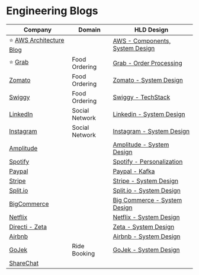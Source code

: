 # Engineering Blogs

| Company                                                                    | Domain         | HLD Design                                                                                                      |
|----------------------------------------------------------------------------|----------------|-----------------------------------------------------------------------------------------------------------------|
| :star: [AWS Architecture Blog](https://aws.amazon.com/blogs/architecture/) |                | [AWS - Components, System Design](2_AWSComponents/Readme.md)                                                |
| :star: [Grab](https://engineering.grab.com/)                               | Food Ordering  | [Grab - Order Processing](4_TechStacksRealWorld/GrabTechStack/Readme.md)       |
| [Zomato](https://blog.zomato.com/author/engineering)                       | Food Ordering  | [Zomato - System Design](3_HLDDesignProblemsUC/FoodOrderingZomatoSwiggy/Readme.md)                      |
| [Swiggy](https://bytes.swiggy.com/)                                        | Food Ordering  | [Swiggy - TechStack](4_TechStacksRealWorld/SwiggyTechStack.md)                 |
| [LinkedIn](https://engineering.linkedin.com/)                              | Social Network | [Linkedin - System Design](4_TechStacksRealWorld/LinkedInTechStack.md)   |
| [Instagram](https://medium.com/@InstagramEng)                              | Social Network | [Instagram - System Design](4_TechStacksRealWorld/InstagramTechStack.md) |
| [Amplitude](https://amplitude.com/blog)                                    |                | [Amplitude - System Design](4_TechStacksRealWorld/AmplitudeSystemDesign/Readme.md)                            |
| [Spotify](https://engineering.atspotify.com/)                              |                | [Spotify - Personalization](4_TechStacksRealWorld/PersonalizationSpotify/Readme.md)                           |
| [Paypal](https://medium.com/paypal-tech)                                   |                | [Paypal - Kafka](4_TechStacksRealWorld/PayPalTechStack.md)                                          |
| [Stripe](https://stripe.com/blog/engineering)                              |                | [Stripe - System Design](4_TechStacksRealWorld/StripeTechStack.md)                                  |
| [Split.io](https://www.split.io/blog)                                      |                | [Split.io - System Design](4_TechStacksRealWorld/SplitIOTechStack.md)                                 |
| [BigCommerce](https://www.bigeng.io/)                                      |                | [Big Commerce - System Design](4_TechStacksRealWorld/BigCommerce/Readme.md)                                   |
| [Netflix](https://netflixtechblog.com/)                                    |                | [Netflix - System Design](4_TechStacksRealWorld/NetflixTechStack.md)                                |
| [Directi - Zeta](https://engineering.zeta.tech)                            |                | [Zeta - System Design](4_TechStacksRealWorld/DirectITechStack.md)                                      |
| [Airbnb](https://medium.com/airbnb-engineering)                            |                | [Airbnb - System Design](4_TechStacksRealWorld/AirbnbSystemDesign/Readme.md)                                  |
| [GoJek](https://www.gojek.io/blog)                                         | Ride Booking   | [GoJek - System Design](4_TechStacksRealWorld/GoJekTechStack.md)                                   |
| [ShareChat](https://sharechat.com/team/engineering)                        |                |                                                                                                                 |